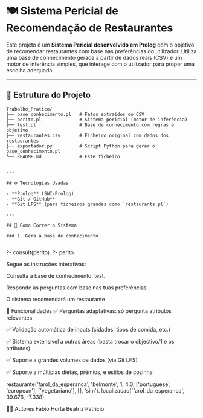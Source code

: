 # 🍽️ Sistema Pericial de Recomendação de Restaurantes

Este projeto é um **Sistema Pericial desenvolvido em Prolog** com o objetivo de recomendar restaurantes com base nas preferências do utilizador. Utiliza uma base de conhecimento gerada a partir de dados reais (CSV) e um motor de inferência simples, que interage com o utilizador para propor uma escolha adequada.

---

## 📁 Estrutura do Projeto

```plaintext
Trabalho_Pratico/
├── base_conhecimento.pl   # Fatos extraídos do CSV
├── perito.pl              # Sistema pericial (motor de inferência)
├── test.pl                # Base de conhecimento com regras e objetivo
├── restaurantes.csv       # Ficheiro original com dados dos restaurantes
├── exportador.py          # Script Python para gerar o base_conhecimento.pl
└── README.md              # Este ficheiro


---

## ⚙️ Tecnologias Usadas

- **Prolog** (SWI-Prolog)
- **Git / GitHub**
- **Git LFS** (para ficheiros grandes como `restaurants.pl`)

---

## 🚀 Como Correr o Sistema

### 1. Gera a base de conhecimento


```
?- consult(perito).
?- perito.

Segue as instruções interativas:

Consulta a base de conhecimento: test.

Responde às perguntas com base nas tuas preferências

O sistema recomendará um restaurante


📌 Funcionalidades
✅ Perguntas adaptativas: só pergunta atributos relevantes

✅ Validação automática de inputs (cidades, tipos de comida, etc.)

✅ Sistema extensível a outras áreas (basta trocar o objectivo/1 e os atributos)

✅ Suporte a grandes volumes de dados (via Git LFS)

✅ Suporte a múltiplas dietas, prémios, e estilos de cozinha


restaurante('farol_da_esperanca', 'belmonte', 1, 4.0, ['portuguese', 'european'], ['vegetariano'], [], 'sim').
localizacao('farol_da_esperanca', 39.676, -7.338).

🙋‍♂️ Autores
Fábio Horta
Beatriz Patrício

